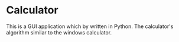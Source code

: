 # Calculator

This is a GUI application which by written in Python.
The calculator's algorithm similar to the windows calculator.

